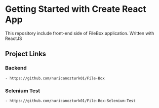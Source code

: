 # Getting Started with Create React App

This repository include front-end side of FileBox application. Written with ReactJS

## Project Links
  ### Backend
    - https://github.com/nuricanozturk01/File-Box
  ### Selenium Test
    - https://github.com/nuricanozturk01/File-Box-Selenium-Test

